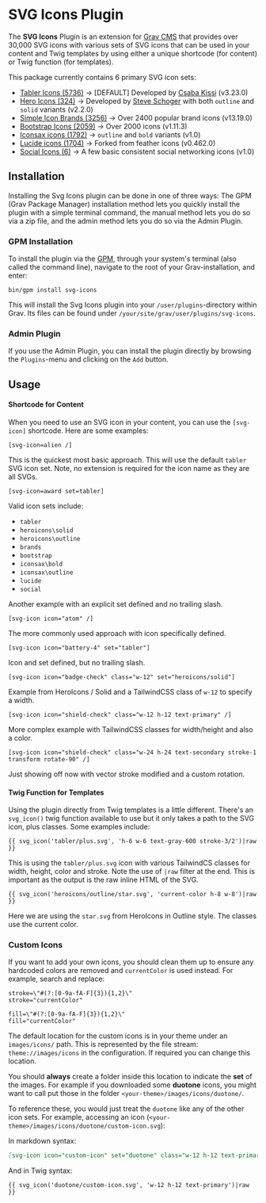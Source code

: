 # SVG Icons Plugin

The **SVG Icons** Plugin is an extension for [Grav CMS](http://github.com/getgrav/grav) that provides over 30,000 SVG icons with various sets of SVG icons that can be used in your content and Twig templates by using either a unique shortcode (for content) or Twig function (for templates).

This package currently contains 6 primary SVG icon sets:

* [Tabler Icons (5736)](https://tabler-icons.io/) → [DEFAULT] Developed by [Csaba Kissi](https://twitter.com/csaba_kiss) (v3.23.0)
* [Hero Icons (324)](https://heroicons.dev/) → Developed by [Steve Schoger](https://twitter.com/steveschoger) with both `outline` and `solid` variants (v2.2.0)
* [Simple Icon Brands (3256)](https://simpleicons.org/) → Over 2400 popular brand icons (v13.19.0)
* [Bootstrap Icons (2059)](https://icons.getbootstrap.com/) → Over 2000 icons (v1.11.3)
* [Iconsax icons (1792)](https://iconsax.io/) →  `outline` and `bold` variants (v1.0)
* [Lucide icons (1704)](https://lucide.dev/) → Forked from feather icons (v0.462.0)
* [Social Icons (6)](#) → A few basic consistent social networking icons (v1.0)

## Installation

Installing the Svg Icons plugin can be done in one of three ways: The GPM (Grav Package Manager) installation method lets you quickly install the plugin with a simple terminal command, the manual method lets you do so via a zip file, and the admin method lets you do so via the Admin Plugin.

### GPM Installation

To install the plugin via the [GPM](http://learn.getgrav.org/advanced/grav-gpm), through your system's terminal (also called the command line), navigate to the root of your Grav-installation, and enter:

    bin/gpm install svg-icons

This will install the Svg Icons plugin into your `/user/plugins`-directory within Grav. Its files can be found under `/your/site/grav/user/plugins/svg-icons`.

### Admin Plugin

If you use the Admin Plugin, you can install the plugin directly by browsing the `Plugins`-menu and clicking on the `Add` button.

## Usage

#### Shortcode for Content

When you need to use an SVG icon in your content, you can use the `[svg-icon]` shortcode. Here are some examples:

```
[svg-icon=alien /] 
```

This is the quickest most basic approach. This will use the default `tabler` SVG icon set. Note, no extension is required for the icon name as they are all SVGs.

```
[svg-icon=award set=tabler]
```

Valid icon sets include:

* `tabler`
* `heroicons\solid`
* `heroicons\outline`
* `brands`
* `bootstrap`
* `iconsax\bold`
* `iconsax\outline`
* `lucide`
* `social`

Another example with an explicit set defined and no trailing slash.

```
[svg-icon icon="atom" /]
```

The more commonly used approach with icon specifically defined.

```
[svg-icon icon="battery-4" set="tabler"]
```

Icon and set defined, but no trailing slash.

```
[svg-icon icon="badge-check" class="w-12" set="heroicons/solid"]
```

Example from HeroIcons / Solid and a TailwindCSS class of `w-12` to specify a width.

```
[svg-icon icon="shield-check" class="w-12 h-12 text-primary" /]
```

More complex example with TailwindCSS classes for width/height and also a color.

```
[svg-icon icon="shield-check" class="w-24 h-24 text-secondary stroke-1 transform rotate-90" /]
```

Just showing off now with vector stroke modified and a custom rotation.

#### Twig Function for Templates

Using the plugin directly from Twig templates is a little different. There's an `svg_icon()` twig function available to use but it only takes a path to the SVG icon, plus classes. Some examples include:

```
{{ svg_icon('tabler/plus.svg', 'h-6 w-6 text-gray-600 stroke-3/2')|raw }}
```

This is using the `tabler/plus.svg` icon with various TailwindCS classes for width, height, color and stroke.  Note the use of `|raw` filter at the end. This is important as the output is the raw inline HTML of the SVG.

```
{{ svg_icon('heroicons/outline/star.svg', 'current-color h-8 w-8')|raw }}
```

Here we are using the `star.svg` from HeroIcons in Outline style.  The classes use the current color.

### Custom Icons

If you want to add your own icons, you should clean them up to ensure any hardcoded colors are removed and `currentColor` is used instead.  For example, search and replace:

```
stroke=\"#(?:[0-9a-fA-F]{3}){1,2}\"
stroke="currentColor"

fill=\"#(?:[0-9a-fA-F]{3}){1,2}\"
fill="currentColor"
```

The default location for the custom icons is in your theme under an `images/icons/` path.  This is represented by the file stream: `theme://images/icons` in the configuration. If required you can change this location.

You should **always** create a folder inside this location to indicate the **set** of the images.  For example if you downloaded some **duotone** icons, you might want to call put those in the folder `<your-theme>/images/icons/duotone/`.  

To reference these, you would just treat the `duotone` like any of the other icon sets.  For example, accessing an icon (`<your-theme>/images/icons/duotone/custom-icon.svg`):

In markdown syntax:

```markdown
[svg-icon icon="custom-icon" set="duotone" class="w-12 h-12 text-primary" /]
```

And in Twig syntax:

```twig
{{ svg_icon('duotone/custom-icon.svg', 'w-12 h-12 text-primary')|raw }}
```






